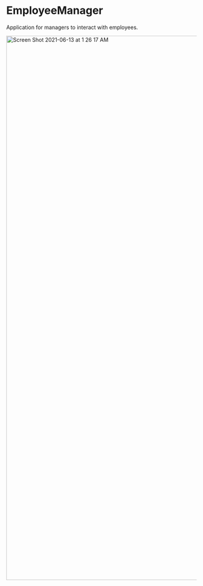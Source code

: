 # EmployeeManager
Application for  managers to interact with employees.

<img width="1440" alt="Screen Shot 2021-06-13 at 1 26 17 AM" src="https://user-images.githubusercontent.com/52089721/121796357-673e8800-cbe6-11eb-8b7a-b1ec3cf5bfef.png">

